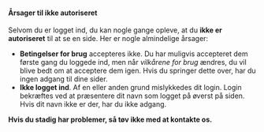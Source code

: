 ﻿#### Årsager til ikke autoriseret
Selvom du er logget ind,
du kan nogle gange opleve, at du **ikke er autoriseret** til at se en side.
Her er nogle almindelige årsager:
- **Betingelser for brug** accepteres ikke. Du har muligvis accepteret dem første gang du loggede ind,
men når *vilkårene for brug* ændres,
du vil blive bedt om at acceptere dem igen.
Hvis du springer dette over, har du ingen adgang til dine sider.
- **Ikke logget ind**. Af en eller anden grund mislykkedes dit login.
Login bekræftes ved at præsentere dit navn som logget på øverst på siden.
Hvis dit navn ikke er der, har du ikke adgang.

**Hvis du stadig har problemer, så tøv ikke med at kontakte os.**

